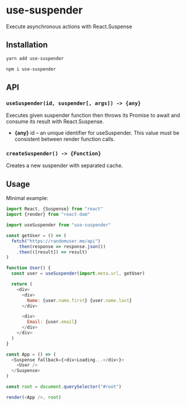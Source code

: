 # use-suspender

Execute asynchronous actions with React.Suspense

## Installation

```sh
yarn add use-suspender
```

```sh
npm i use-suspender
```

## API

### `useSuspender(id, suspender[, args]) -> {any}`

Executes given suspender function then throws its Promise
to await and consume its result with React.Suspense.

- **{any}** id – an unique identifier for useSuspender.
  This value must be consistent between render function calls.

### `createSuspender() -> {Function}`

Creates a new suspender with separated cache.

## Usage

Minimal example:

```js
import React, {Suspense} from "react"
import {render} from "react-dom"

import useSuspender from "use-suspender"

const getUser = () => (
  fetch("https://randomuser.me/api")
    .then(response => response.json())
    .then(([result]) => result)
)

function User() {
  const user = useSuspender(import.meta.url, getUser)

  return (
    <div>
      <div>
        Name: {user.name.first} {user.name.last}
      </div>

      <div>
        Email: {user.email}
      </div>
    </div>
  )
}

const App = () => (
  <Suspense fallback={<div>Loading...</div>}>
    <User />
  </Suspense>
)

const root = document.querySelector("#root")

render(<App />, root)
```
